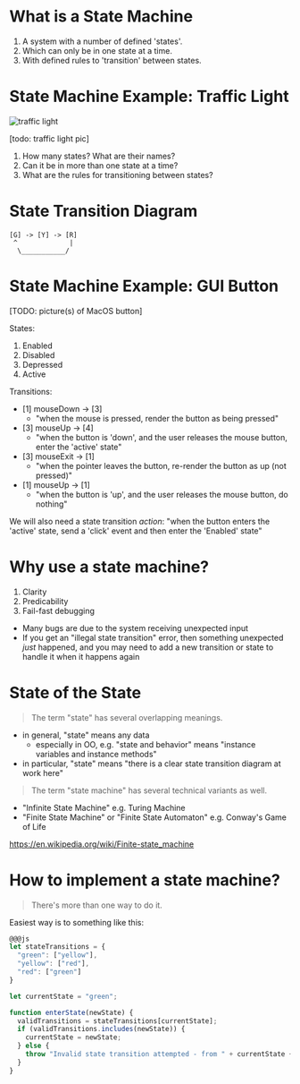 # What is a State Machine

1. A system with a number of defined 'states'.
2. Which can only be in one state at a time.
3. With defined rules to 'transition' between states.

# State Machine Example: Traffic Light

![traffic light]()

[todo: traffic light pic]

1. How many states? What are their names?
2. Can it be in more than one state at a time?
3. What are the rules for transitioning between states?

# State Transition Diagram

```
[G] -> [Y] -> [R]
 ^             |
  \___________/
```

# State Machine Example: GUI Button

[TODO: picture(s) of MacOS button]

States:

1. Enabled
2. Disabled
3. Depressed
4. Active

Transitions:

* [1] mouseDown -> [3]
  * "when the mouse is pressed, render the button as being pressed"
* [3] mouseUp -> [4]
  * "when the button is 'down', and the user releases the mouse button, enter the 'active' state"
* [3] mouseExit -> [1]
  * "when the pointer leaves the button, re-render the button as up (not pressed)"
* [1] mouseUp -> [1]
  * "when the button is 'up', and the user releases the mouse button, do nothing"

We will also need a state transition *action*: "when the button enters the 'active' state, send a 'click' event and then enter the 'Enabled' state"

# Why use a state machine?

1. Clarity
2. Predicability
3. Fail-fast debugging

* Many bugs are due to the system receiving unexpected input
* If you get an "illegal state transition" error, then something unexpected *just* happened, and you may need to add a new transition or state to handle it when it happens again

# State of the State

> The term "state" has several overlapping meanings.

* in general, "state" means any data
  * especially in OO, e.g. "state and behavior" means "instance variables and instance methods"
* in particular, "state" means "there is a clear state transition diagram at work here"

> The term "state machine" has several technical variants as well.

* "Infinite State Machine" e.g. Turing Machine
* "Finite State Machine" or "Finite State Automaton" e.g. Conway's Game of Life

<https://en.wikipedia.org/wiki/Finite-state_machine>

# How to implement a state machine?

> There's more than one way to do it.

Easiest way is to something like this:

```js
@@@js
let stateTransitions = {
  "green": ["yellow"],
  "yellow": ["red"],
  "red": ["green"]
}

let currentState = "green";

function enterState(newState) {
  validTransitions = stateTransitions[currentState];
  if (validTransitions.includes(newState)) {
    currentState = newState;
  } else {
    throw "Invalid state transition attempted - from " + currentState + " to " + newState;
  }
}
```

